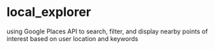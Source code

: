 # local_explorer
using Google Places API to search, filter, and display nearby points of interest based on user location and keywords

